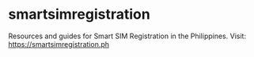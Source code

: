 # smartsimregistration
Resources and guides for Smart SIM Registration in the Philippines. Visit: https://smartsimregistration.ph
